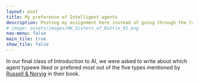 ```yaml
---
layout: post
title: My preference of Intelligent agents
description: Posting my assignment here instead of going through the trouble of making a PDF
# image: assets/images/HK_Sisters_of_Battle_01.png
nav-menu: false
main_tile: true
show_tile: false
---
```

In our final class of Introduction to AI, we were asked to write about which agent typewe liked or prefered most out of the five types mentioned by [Russell & Norvig](https://en.wikipedia.org/wiki/Intelligent_agent#CITEREFRussellNorvig2003) in their book.



